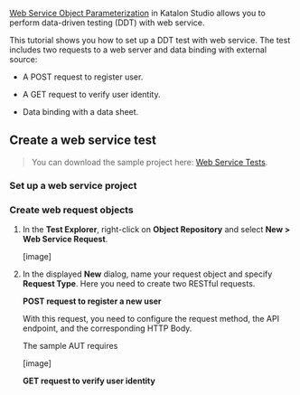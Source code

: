 [Web Service Object Parameterization](https://docs.katalon.com/katalon-studio/docs/parameterize-a-web-service-object.html) in Katalon Studio allows you to perform data-driven testing (DDT) with web service.

This tutorial shows you how to set up a DDT test with web service. The test includes two requests to a web server and data binding with external source:

* A POST request to register user.

* A GET request to verify user identity.

* Data binding with a data sheet.

## Create a web service test

> You can download the sample project here: [Web Service Tests](https://github.com/katalon-studio-samples/web-service-tests).

### Set up a web service project

### Create web request objects 

1. In the **Test Explorer**, right-click on **Object Repository** and select **New > Web Service Request**. 

    [image]

2. In the displayed **New** dialog, name your request object and specify **Request Type**. Here you need to create two RESTful requests. 

    **POST request to register a new user**
   
    With this request, you need to configure the request method, the API endpoint, and the corresponding HTTP Body. 

    The sample AUT requires 
    
    [image]

    **GET request to verify user identity**


